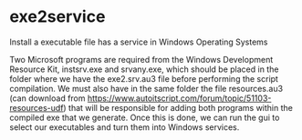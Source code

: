 # exe2service
Install a executable file has a service in Windows Operating Systems

Two Microsoft programs are required from the Windows Development Resource Kit, instsrv.exe and srvany.exe, which should be placed in the folder where we have the exe2.srv.au3 file before performing the script compilation.
We must also have in the same folder the file resources.au3 (can download from https://www.autoitscript.com/forum/topic/51103-resources-udf) that will be responsible for adding both programs within the compiled exe that we generate.
Once this is done, we can run the gui to select our executables and turn them into Windows services.
